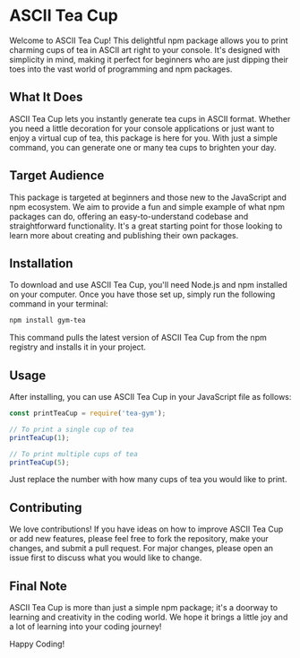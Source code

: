 # ASCII Tea Cup

Welcome to ASCII Tea Cup! This delightful npm package allows you to print charming cups of tea in ASCII art right to your console. It's designed with simplicity in mind, making it perfect for beginners who are just dipping their toes into the vast world of programming and npm packages.

## What It Does

ASCII Tea Cup lets you instantly generate tea cups in ASCII format. Whether you need a little decoration for your console applications or just want to enjoy a virtual cup of tea, this package is here for you. With just a simple command, you can generate one or many tea cups to brighten your day.

## Target Audience

This package is targeted at beginners and those new to the JavaScript and npm ecosystem. We aim to provide a fun and simple example of what npm packages can do, offering an easy-to-understand codebase and straightforward functionality. It's a great starting point for those looking to learn more about creating and publishing their own packages.

## Installation

To download and use ASCII Tea Cup, you'll need Node.js and npm installed on your computer. Once you have those set up, simply run the following command in your terminal:

```bash
npm install gym-tea
```

This command pulls the latest version of ASCII Tea Cup from the npm registry and installs it in your project.

## Usage
After installing, you can use ASCII Tea Cup in your JavaScript file as follows:

```javascript
const printTeaCup = require('tea-gym');

// To print a single cup of tea
printTeaCup(1);

// To print multiple cups of tea
printTeaCup(5);
```
Just replace the number with how many cups of tea you would like to print.

## Contributing
We love contributions! If you have ideas on how to improve ASCII Tea Cup or add new features, please feel free to fork the repository, make your changes, and submit a pull request. For major changes, please open an issue first to discuss what you would like to change.

## Final Note
ASCII Tea Cup is more than just a simple npm package; it's a doorway to learning and creativity in the coding world. We hope it brings a little joy and a lot of learning into your coding journey!

Happy Coding!
